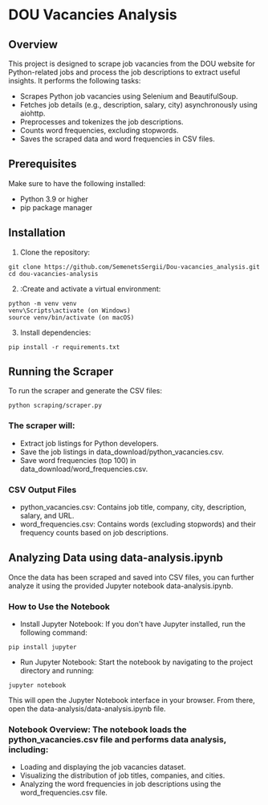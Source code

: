 # DOU Vacancies Analysis

## Overview

This project is designed to scrape job vacancies from the DOU website for Python-related jobs and process the job descriptions to extract useful insights. It performs the following tasks:

- Scrapes Python job vacancies using Selenium and BeautifulSoup.
- Fetches job details (e.g., description, salary, city) asynchronously using aiohttp.
- Preprocesses and tokenizes the job descriptions.
- Counts word frequencies, excluding stopwords.
- Saves the scraped data and word frequencies in CSV files.

## Prerequisites

Make sure to have the following installed:

- Python 3.9 or higher
- pip package manager

## Installation

1. Clone the repository:

```
git clone https://github.com/SemenetsSergii/Dou-vacancies_analysis.git
cd dou-vacancies-analysis
```
2. :Create and activate a virtual environment:
```
python -m venv venv
venv\Scripts\activate (on Windows)
source venv/bin/activate (on macOS)
```
3. Install dependencies:
```
pip install -r requirements.txt
```

## Running the Scraper
To run the scraper and generate the CSV files:
```
python scraping/scraper.py
```
### The scraper will:
- Extract job listings for Python developers.
- Save the job listings in data_download/python_vacancies.csv.
- Save word frequencies (top 100) in data_download/word_frequencies.csv.

### CSV Output Files
- python_vacancies.csv: Contains job title, company, city, description, salary, and URL.
- word_frequencies.csv: Contains words (excluding stopwords) and their frequency counts based on job descriptions.

## Analyzing Data using data-analysis.ipynb
Once the data has been scraped and saved into CSV files, you can further analyze it using the provided Jupyter notebook data-analysis.ipynb.

### How to Use the Notebook
- Install Jupyter Notebook: If you don't have Jupyter installed, run the following command:
```
pip install jupyter
```
- Run Jupyter Notebook: Start the notebook by navigating to the project directory and running:
```
jupyter notebook
```
This will open the Jupyter Notebook interface in your browser. From there, open the data-analysis/data-analysis.ipynb file.

### Notebook Overview: The notebook loads the python_vacancies.csv file and performs data analysis, including:

- Loading and displaying the job vacancies dataset.
- Visualizing the distribution of job titles, companies, and cities.
- Analyzing the word frequencies in job descriptions using the word_frequencies.csv file.